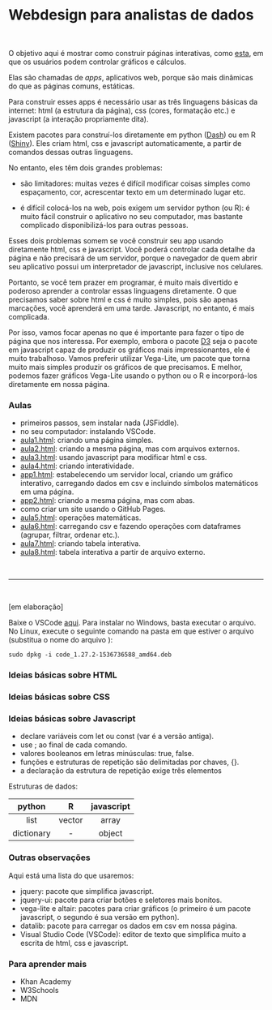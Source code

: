 # Webdesign para analistas de dados

<br>

O objetivo aqui é mostrar como construir páginas interativas, como [esta](https://lincolnfrias.github.io/webdesign/app2.html), em que os usuários podem controlar gráficos e cálculos.   

Elas são chamadas de *apps*, aplicativos web, porque são mais dinâmicas do que as páginas comuns, estáticas.   

Para construir esses apps é necessário usar as três linguagens básicas da internet: html (a estrutura da página), css (cores, formatação etc.) e javascript (a interação propriamente dita).   

Existem pacotes para construí-los diretamente em python ([Dash](https://plot.ly/products/dash/)) ou em R ([Shiny](http://www.shinyapps.io/)). Eles criam html, css e javascript automaticamente, a partir de comandos dessas outras linguagens.   

No entanto, eles têm dois grandes problemas: 

- são limitadores: muitas vezes é difícil modificar coisas simples como espaçamento, cor, acrescentar texto em um determinado lugar etc.

- é difícil colocá-los na web, pois exigem um servidor python (ou R): é muito fácil construir o aplicativo no seu computador, mas bastante complicado disponibilizá-los para outras pessoas.

Esses dois problemas somem se você construir seu app usando diretamente html, css e javascript. Você poderá controlar cada detalhe da página e não precisará de um servidor, porque o navegador de quem abrir seu aplicativo possui um interpretador de javascript, inclusive nos celulares. 

Portanto, se você tem prazer em programar, é muito mais divertido e poderoso aprender a controlar essas linguagens diretamente. O que precisamos saber sobre html e css é muito simples, pois são apenas marcações, você aprenderá em uma tarde. Javascript, no entanto, é mais complicada. 

Por isso, vamos focar apenas no que é importante para fazer o tipo de página que nos interessa. Por exemplo, embora o pacote [D3](https://d3js.org/) seja o pacote em javascript capaz de produzir os gráficos mais impressionantes, ele é muito trabalhoso. Vamos preferir utilizar Vega-Lite, um pacote que torna muito mais simples produzir os gráficos de que precisamos. E melhor, podemos fazer gráficos Vega-Lite usando o python ou o R e incorporá-los diretamente em nossa página.


### Aulas

- primeiros passos, sem instalar nada (JSFiddle).
- no seu computador: instalando VSCode.
- [aula1.html](https://lincolnfrias.github.io/webdesign/aula1.html): criando uma página simples. 
- [aula2.html](https://lincolnfrias.github.io/webdesign/aula2.html): criando a mesma página, mas com arquivos externos.
- [aula3.html](https://lincolnfrias.github.io/webdesign/aula3.html): usando javascript para modificar html e css.
- [aula4.html](https://lincolnfrias.github.io/webdesign/aula4.html): criando interatividade.
- [app1.html](https://lincolnfrias.github.io/webdesign/app1.html): estabelecendo um servidor local, criando um gráfico interativo, carregando dados em csv e incluindo símbolos matemáticos em uma página.
- [app2.html](https://lincolnfrias.github.io/webdesign/app2.html): criando a mesma página, mas com abas. 
- como criar um site usando o GitHub Pages.
- [aula5.html](https://lincolnfrias.github.io/webdesign/aula5.html): operações matemáticas.
- [aula6.html](https://lincolnfrias.github.io/webdesign/aula6.html): carregando csv e fazendo operações com dataframes (agrupar, filtrar, ordenar etc.).
- [aula7.html](https://lincolnfrias.github.io/webdesign/aula7.html): criando tabela interativa.
- [aula8.html](https://lincolnfrias.github.io/webdesign/aula8.html): tabela interativa a partir de arquivo externo.

<br>

---- 
<br>

[em elaboração]

Baixe o VSCode [aqui](https://code.visualstudio.com/). 
Para instalar no Windows, basta executar o arquivo. 
No Linux, execute o seguinte comando na pasta em que estiver o arquivo (substitua o nome do arquivo ):

```
sudo dpkg -i code_1.27.2-1536736588_amd64.deb
```

### Ideias básicas sobre HTML

### Ideias básicas sobre CSS

### Ideias básicas sobre Javascript

- declare variáveis com let ou const (var é a versão antiga).
- use ; ao final de cada comando.
- valores booleanos em letras minúsculas: true, false.
- funções e estruturas de repetição são delimitadas por chaves, {}. 
- a declaração da estrutura de repetição exige três elementos

Estruturas de dados:

| python     | R      | javascript |
|:----------:|:------:|:----------:|
|list        | vector | array      |
| dictionary | -      | object     |

### Outras observações

Aqui está uma lista do que usaremos:

- jquery: pacote que simplifica javascript.
- jquery-ui: pacote para criar botões e seletores mais bonitos.
- vega-lite e altair: pacotes para criar gráficos (o primeiro é um pacote javascript, o segundo é sua versão em python).  
- datalib: pacote para carregar os dados em csv em nossa página.
- Visual Studio Code (VSCode): editor de texto que simplifica muito a escrita de html, css e javascript.


### Para aprender mais

- Khan Academy
- W3Schools
- MDN